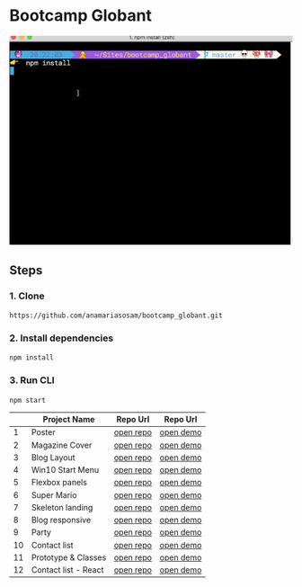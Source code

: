 # Bootcamp Globant

![project cli](https://github.com/anamariasosam/bootcamp_globant/blob/master/images/cli.gif?raw=true)

## Steps

### 1. Clone
```
https://github.com/anamariasosam/bootcamp_globant.git
```

### 2. Install dependencies
```
npm install
```
### 3. Run CLI
```
npm start
```

|    | Project Name   | Repo Url | Repo Url |
|----|----------------|----------|----------|
| 1 | Poster | [open repo](https://github.com/anamariasosam/bootcamp_globant/tree/master/poster) | [open demo](https://anamariasosam.github.io/bootcamp_globant/poster/)
| 2 | Magazine Cover | [open repo](https://github.com/anamariasosam/bootcamp_globant/tree/master/magazine-cover) | [open demo](https://anamariasosam.github.io/bootcamp_globant/magazine-cover/)
| 3 | Blog Layout | [open repo](https://github.com/anamariasosam/bootcamp_globant/tree/master/blog-theme) | [open demo](https://anamariasosam.github.io/bootcamp_globant/blog-theme/)
| 4 | Win10 Start Menu | [open repo](https://github.com/anamariasosam/bootcamp_globant/tree/master/win10-start-menu-base) | [open demo](https://anamariasosam.github.io/bootcamp_globant/win10-start-menu-base/)
| 5 | Flexbox panels | [open repo](https://github.com/anamariasosam/bootcamp_globant/tree/master/flex-panels-exercise) | [open demo](https://anamariasosam.github.io/bootcamp_globant/flex-panels-exercise/)
| 6 | Super Mario | [open repo](https://github.com/anamariasosam/bootcamp_globant/tree/master/mario-bros) | [open demo](https://anamariasosam.github.io/bootcamp_globant/mario-bros/)
| 7 | Skeleton landing | [open repo](https://github.com/anamariasosam/bootcamp_globant/tree/master/skeleton-landing) | [open demo](https://anamariasosam.github.io/bootcamp_globant/skeleton-landing/)
| 8 | Blog responsive | [open repo](https://github.com/anamariasosam/bootcamp_globant/tree/master/blog-theme) | [open demo](https://anamariasosam.github.io/bootcamp_globant/blog-theme/)
| 9 | Party | [open repo](https://github.com/anamariasosam/bootcamp_globant/tree/master/party-js) | [open demo](https://anamariasosam.github.io/bootcamp_globant/party-js/)
| 10 | Contact list | [open repo](https://github.com/anamariasosam/bootcamp_globant/tree/master/authors-js) | [open demo](https://anamariasosam.github.io/bootcamp_globant/authors-js/)
| 11 | Prototype & Classes | [open repo](https://github.com/anamariasosam/bootcamp_globant/tree/master/prototype) | [open demo](https://anamariasosam.github.io/bootcamp_globant/prototype/)
| 12 | Contact list - React | [open repo]("https://github.com/anamariasosam/bootcamp_globant/tree/master/contacts-app") | [open demo](https://contactsapp.surge.sh/)







